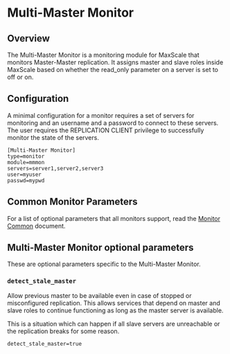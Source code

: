 # Multi-Master Monitor

## Overview

The Multi-Master Monitor is a monitoring module for MaxScale that monitors Master-Master replication.
It assigns master and slave roles inside MaxScale based on whether the read_only parameter on a server
is set to off or on.

## Configuration

A minimal configuration for a monitor requires a set of servers for monitoring and an username
and a password to connect to these servers. The user requires the REPLICATION CLIENT privilege
to successfully monitor the state of the servers.

```
[Multi-Master Monitor]
type=monitor
module=mmmon
servers=server1,server2,server3
user=myuser
passwd=mypwd

```

## Common Monitor Parameters

For a list of optional parameters that all monitors support, read
the [Monitor Common](Monitor-Common.md) document.

## Multi-Master Monitor optional parameters

These are optional parameters specific to the Multi-Master Monitor.

### `detect_stale_master`

Allow previous master to be available even in case of stopped or misconfigured replication.
This allows services that depend on master and slave roles to continue functioning as long as
the master server is available.

This is a situation which can happen if all slave servers are unreachable or the
replication breaks for some reason.

```
detect_stale_master=true
```
